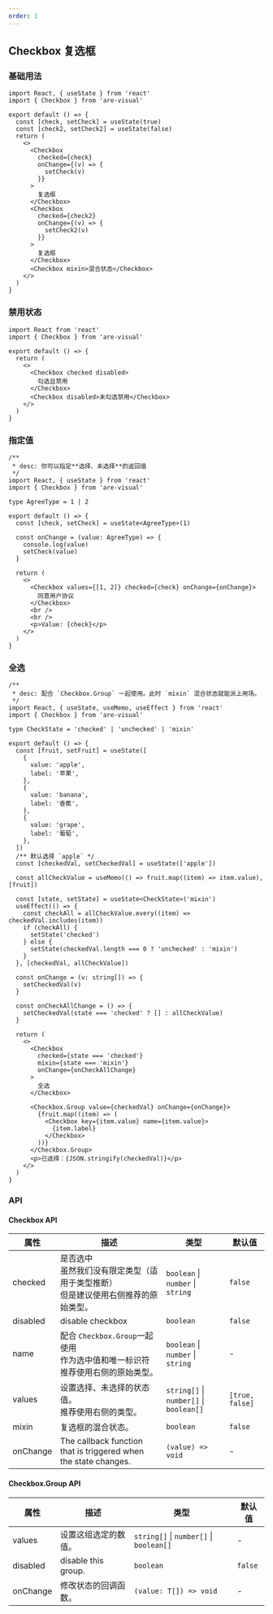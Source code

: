 ```yaml
---
order: 1
---
```


## Checkbox 复选框

### 基础用法

```tsx
import React, { useState } from 'react'
import { Checkbox } from 'are-visual'

export default () => {
  const [check, setCheck] = useState(true)
  const [check2, setCheck2] = useState(false)
  return (
    <>
      <Checkbox
        checked={check}
        onChange={(v) => {
          setCheck(v)
        }}
      >
        复选框
      </Checkbox>
      <Checkbox
        checked={check2}
        onChange={(v) => {
          setCheck2(v)
        }}
      >
        复选框
      </Checkbox>
      <Checkbox mixin>混合状态</Checkbox>
    </>
  )
}
```

### 禁用状态

```tsx
import React from 'react'
import { Checkbox } from 'are-visual'

export default () => {
  return (
    <>
      <Checkbox checked disabled>
        勾选且禁用
      </Checkbox>
      <Checkbox disabled>未勾选禁用</Checkbox>
    </>
  )
}
```

### 指定值

```tsx
/**
 * desc: 你可以指定**选择、未选择**的返回值
 */
import React, { useState } from 'react'
import { Checkbox } from 'are-visual'

type AgreeType = 1 | 2

export default () => {
  const [check, setCheck] = useState<AgreeType>(1)

  const onChange = (value: AgreeType) => {
    console.log(value)
    setCheck(value)
  }

  return (
    <>
      <Checkbox values={[1, 2]} checked={check} onChange={onChange}>
        同意用户协议
      </Checkbox>
      <br />
      <br />
      <p>Value: {check}</p>
    </>
  )
}
```

### 全选

```tsx
/**
 * desc: 配合 `Checkbox.Group` 一起使用。此时 `mixin` 混合状态就能派上用场。
 */
import React, { useState, useMemo, useEffect } from 'react'
import { Checkbox } from 'are-visual'

type CheckState = 'checked' | 'unchecked' | 'mixin'

export default () => {
  const [fruit, setFruit] = useState([
    {
      value: 'apple',
      label: '苹果',
    },
    {
      value: 'banana',
      label: '香蕉',
    },
    {
      value: 'grape',
      label: '葡萄',
    },
  ])
  /** 默认选择 `apple` */
  const [checkedVal, setCheckedVal] = useState(['apple'])

  const allCheckValue = useMemo(() => fruit.map((item) => item.value), [fruit])

  const [state, setState] = useState<CheckState>('mixin')
  useEffect(() => {
    const checkAll = allCheckValue.every((item) => checkedVal.includes(item))
    if (checkAll) {
      setState('checked')
    } else {
      setState(checkedVal.length === 0 ? 'unchecked' : 'mixin')
    }
  }, [checkedVal, allCheckValue])

  const onChange = (v: string[]) => {
    setCheckedVal(v)
  }

  const onCheckAllChange = () => {
    setCheckedVal(state === 'checked' ? [] : allCheckValue)
  }

  return (
    <>
      <Checkbox
        checked={state === 'checked'}
        mixin={state === 'mixin'}
        onChange={onCheckAllChange}
      >
        全选
      </Checkbox>

      <Checkbox.Group value={checkedVal} onChange={onChange}>
        {fruit.map((item) => (
          <Checkbox key={item.value} name={item.value}>
            {item.label}
          </Checkbox>
        ))}
      </Checkbox.Group>
      <p>已选择：{JSON.stringify(checkedVal)}</p>
    </>
  )
}
```

### API

#### Checkbox API

| 属性     | 描述                                                                                       | 类型                                    | 默认值          |
| -------- | ------------------------------------------------------------------------------------------ | --------------------------------------- | --------------- |
| checked  | 是否选中<br/>虽然我们没有限定类型（适用于类型推断） <br />但是建议使用右侧推荐的原始类型。 | `boolean` \| `number` \| `string`       | `false`         |
| disabled | disable checkbox                                                                           | `boolean`                               | `false`         |
| name     | 配合 `Checkbox.Group`一起使用<br />作为选中值和唯一标识符<br />推荐使用右侧的原始类型。    | `boolean` \| `number` \| `string`       | -               |
| values   | 设置选择、未选择的状态值。<br />推荐使用右侧的类型。                                       | `string[]` \| `number[]` \| `boolean[]` | `[true, false]` |
| mixin    | 复选框的混合状态。                                                                         | `boolean`                               | `false`         |
| onChange | The callback function that is triggered when the state changes.                            | `(value) => void`                       | -               |

#### Checkbox.Group API

| 属性     | 描述                 | 类型                                    | 默认值  |
| -------- | -------------------- | --------------------------------------- | ------- |
| values   | 设置这组选定的数值。 | `string[]` \| `number[]` \| `boolean[]` | -       |
| disabled | disable this group.  | `boolean`                               | `false` |
| onChange | 修改状态的回调函数。 | `(value: T[]) => void`                  | -       |
